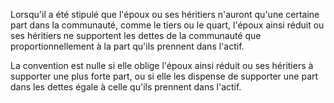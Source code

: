 Lorsqu'il a été stipulé que l'époux ou ses héritiers n'auront qu'une certaine part dans la communauté, comme le tiers ou le quart, l'époux ainsi réduit ou ses héritiers ne supportent les dettes de la communauté que proportionnellement à la part qu'ils prennent dans l'actif.

La convention est nulle si elle oblige l'époux ainsi réduit ou ses héritiers à supporter une plus forte part, ou si elle les dispense de supporter une part dans les dettes égale à celle qu'ils prennent dans l'actif.
